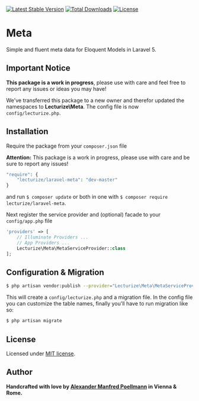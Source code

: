 [![Latest Stable Version](https://poser.pugx.org/lecturize/laravel-meta/v/stable)](https://packagist.org/packages/lecturize/laravel-meta)
[![Total Downloads](https://poser.pugx.org/lecturize/laravel-meta/downloads)](https://packagist.org/packages/lecturize/laravel-meta)
[![License](https://poser.pugx.org/lecturize/laravel-meta/license)](https://packagist.org/packages/lecturize/laravel-meta)

# Meta

Simple and fluent meta data for Eloquent Models in Laravel 5.

## Important Notice

**This package is a work in progress**, please use with care and feel free to report any issues or ideas you may have!

We've transferred this package to a new owner and therefor updated the namespaces to **Lecturize\Meta**. The config file is now `config/lecturize.php`.

## Installation

Require the package from your `composer.json` file

**Attention:** This package is a work in progress, please use with care and be sure to report any issues!

```php
"require": {
    "lecturize/laravel-meta": "dev-master"
}
```

and run `$ composer update` or both in one with `$ composer require lecturize/laravel-meta`.

Next register the service provider and (optional) facade to your `config/app.php` file

```php
'providers' => [
    // Illuminate Providers ...
    // App Providers ...
    Lecturize\Meta\MetaServiceProvider::class
];
```

## Configuration & Migration

```bash
$ php artisan vendor:publish --provider="Lecturize\Meta\MetaServiceProvider"
```

This will create a `config/lecturize.php` and a migration file. In the config file you can customize the table names, finally you'll have to run migration like so:

```bash
$ php artisan migrate
```

## License

Licensed under [MIT license](http://opensource.org/licenses/MIT).

## Author

**Handcrafted with love by [Alexander Manfred Poellmann](https://twitter.com/AMPoellmann) in Vienna &amp; Rome.**